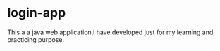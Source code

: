 # login-app
This a a java web application,i have developed just for my learning and practicing purpose.
